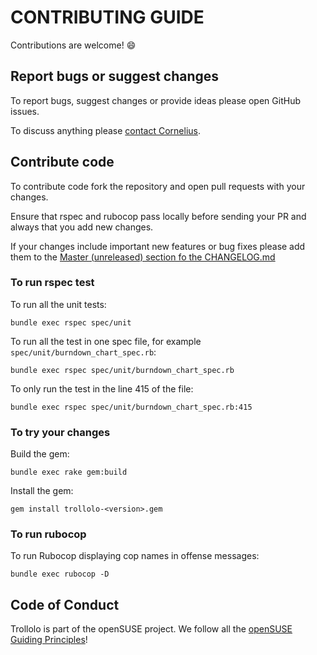 # CONTRIBUTING GUIDE

Contributions are welcome! :smile:

## Report bugs or suggest changes

To report bugs, suggest changes or provide ideas please open GitHub issues.

To discuss anything please [contact Cornelius](mailto:cschum@suse.de).

## Contribute code

To contribute code fork the repository and open pull requests with your changes.

Ensure that rspec and rubocop pass locally before sending your PR and always that you add new changes.

If your changes include important new features or bug fixes please add them to the [Master (unreleased) section fo the CHANGELOG.md](https://github.com/openSUSE/trollolo/blob/master/CHANGELOG.md#master-unreleased)

### To run rspec test

To run all the unit tests:

`bundle exec rspec spec/unit`

To run all the test in one spec file, for example `spec/unit/burndown_chart_spec.rb`:

`bundle exec rspec spec/unit/burndown_chart_spec.rb`

To only run the test in the line 415 of the file:

`bundle exec rspec spec/unit/burndown_chart_spec.rb:415`

### To try your changes

Build the gem: 

`bundle exec rake gem:build`

Install the gem: 

`gem install trollolo-<version>.gem`

### To run rubocop

To run Rubocop displaying cop names in offense messages:

`bundle exec rubocop -D`

## Code of Conduct

Trollolo is part of the openSUSE project. We follow all the [openSUSE Guiding Principles](https://en.opensuse.org/openSUSE:Guiding_principles)!